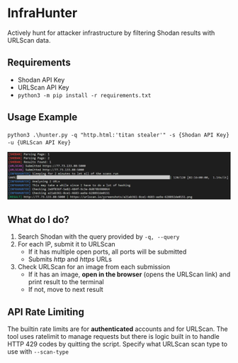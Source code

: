 # InfraHunter

Actively hunt for attacker infrastructure by filtering Shodan results with URLScan data.

## Requirements

- Shodan API Key
- URLScan API Key
- `python3 -m pip install -r requirements.txt`

## Usage Example

`python3 .\hunter.py -q "http.html:'titan stealer'" -s {Shodan API Key} -u {URLScan API Key}`

![Usage Example](assets/usage.png)

## What do I do?

1. Search Shodan with the query provided by `-q, --query`
2. For each IP, submit it to URLScan
    - If it has multiple open ports, all ports will be submitted
    - Submits *http* and *https* URLs
3. Check URLScan for an image from each submission
    - If it has an image, **open in the browser** (opens the URLScan link) and print result to the terminal
    - If not, move to next result

## API Rate Limiting

The builtin rate limits are for **authenticated** accounts and for URLScan. The tool uses ratelimit to manage requests but there is logic built in to handle HTTP 429 codes by quitting the script. Specify what URLScan scan type to use with `--scan-type`